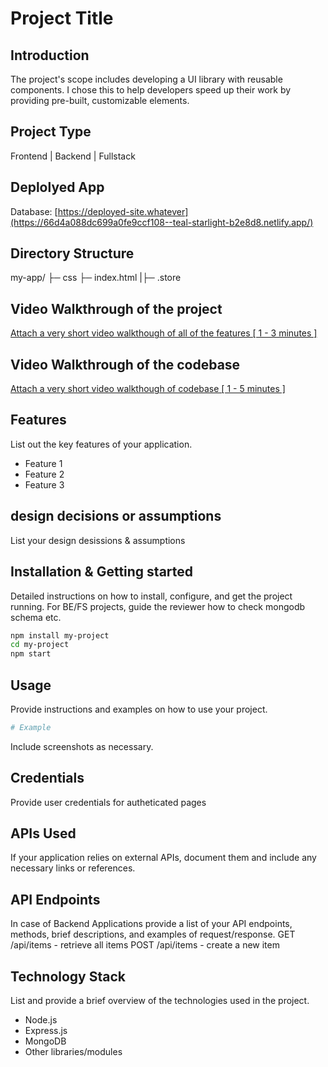 # Project Title

## Introduction
The project's scope includes developing a UI library with reusable components. I chose this to help developers speed up their work by providing pre-built, customizable elements.

## Project Type
Frontend | Backend | Fullstack

## Deplolyed App
Database: [https://deployed-site.whatever](https://66d4a088dc699a0fe9ccf108--teal-starlight-b2e8d8.netlify.app/)

## Directory Structure
my-app/
├─ css
├─ index.html
|├─ .store

## Video Walkthrough of the project
[Attach a very short video walkthough of all of the features [ 1 - 3 minutes ]](https://youtu.be/vu-NDhPP51s)

## Video Walkthrough of the codebase
[Attach a very short video walkthough of codebase [ 1 - 5 minutes ]](https://youtu.be/vu-NDhPP51s)

## Features
List out the key features of your application.

- Feature 1
- Feature 2
- Feature 3

## design decisions or assumptions
List your design desissions & assumptions

## Installation & Getting started
Detailed instructions on how to install, configure, and get the project running. For BE/FS projects, guide the reviewer how to check mongodb schema etc.

```bash
npm install my-project
cd my-project
npm start
```

## Usage
Provide instructions and examples on how to use your project.

```bash
# Example
```

Include screenshots as necessary.

## Credentials
Provide user credentials for autheticated pages

## APIs Used
If your application relies on external APIs, document them and include any necessary links or references.

## API Endpoints
In case of Backend Applications provide a list of your API endpoints, methods, brief descriptions, and examples of request/response.
GET /api/items - retrieve all items
POST /api/items - create a new item


## Technology Stack
List and provide a brief overview of the technologies used in the project.

- Node.js
- Express.js
- MongoDB
- Other libraries/modules
